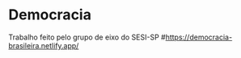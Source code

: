 # Democracia
Trabalho feito pelo grupo de eixo do SESI-SP 
#https://democracia-brasileira.netlify.app/
